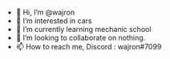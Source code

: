 - 👋 Hi, I’m @wajron
- 👀 I’m interested in cars
- 🌱 I’m currently learning mechanic school
- 💞️ I’m looking to collaborate on nothing.
- 📫 How to reach me, Discord : wajron#7099

<!---
wajron/wajron is a ✨ special ✨ repository because its `README.md` (this file) appears on your GitHub profile.
You can click the Preview link to take a look at your changes.
--->
